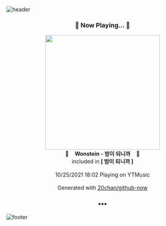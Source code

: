 ![header](https://capsule-render.vercel.app/api?type=wave&height=170&section=header&text=Hi.%20I'm%20SHIFT&fontColor=090707&fontAlignX=45&fontAlignY=65&fontSize=100)

<h3 align="center">🎵 Now Playing... 🎵</h3>
<p align="center">
  <a href="https://music.youtube.com/watch?v=pmPSYasuubc">
    <img width="300" src="https://lh3.googleusercontent.com/ZBCg0DCD4KJhb1tqDGvd3Kv2TSvoHw-Hl-sIecMwhBb_Gc2nrTBCFxLN-FnAsPSms3ZZE6GdhsnnZP5AVA">
  </a>
  <br>
  🎵&nbsp&nbsp&nbsp <b>Wonstein - 밤이 되니까</b> &nbsp&nbsp&nbsp🎵
  <br>
  included in <b>[ 밤이 되니까 ]</b>
  
  <br />
  <br />
  10/25/2021 18:02 Playing on YTMusic
  <br />
  <br />
  Generated with <a href="https://github.com/20chan/github-now">20chan/github-now</a>
</p>

<h3 align="center">•••</h3>

![footer](https://capsule-render.vercel.app/api?type=wave&height=150&section=footer)
